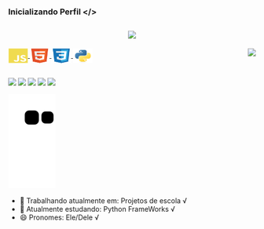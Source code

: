 ### Inicializando Perfil </>
 ##

<div align="center">
  <a href="https://github.com/SmokeDevL">
  <img height="180em" src="https://github-readme-stats.vercel.app/api?username=SmokeDevL&show_icons=true&theme=tokyonight&include_all_commits=true&count_private=true&hide_border=true&locale=pt-br&hide=issues,contribs"/>
</div>

 
<div style="display: inline_block"><br>
  <img align ="center"  height="30" width="40" src="https://raw.githubusercontent.com/devicons/devicon/master/icons/javascript/javascript-plain.svg">
  <img align ="center"  height="30" width="40" src="https://raw.githubusercontent.com/devicons/devicon/master/icons/html5/html5-original.svg">
  <img align ="center"  height="30" width="40" src="https://raw.githubusercontent.com/devicons/devicon/master/icons/css3/css3-original.svg">
  <img align ="center"  height="30" width="40" src="https://raw.githubusercontent.com/devicons/devicon/master/icons/python/python-original.svg">
  <img align = "right"  height="130" width "40" src = "https://cdn.discordapp.com/attachments/971166744624365568/989762114958811176/Smoke.png">
</div>

  ##

<div> 
  <a href="https://www.facebook.com/profile.php?id=100006551354506" target="_blank"><img src="https://img.shields.io/badge/Facebook-1877F2?style=for-the-badge&logo=facebook&logoColor=white" target="_blank"></a>
  <a href="https://www.microsoft.com/pt-br/software-download/windows10" target="_blank"><img src="https://img.shields.io/badge/Windows-0078D6?style=for-the-badge&logo=windows&logoColor=white" target="_blank"></a> 
  <a href="https://www.python.org" target="_blank"><img src="https://img.shields.io/badge/Python-14354C?style=for-the-badge&logo=python&logoColor=white" target="_blank"></a>
  <a href="https://discord.gg/ZZQFEKyueG" target="_blank"><img src="https://img.shields.io/badge/Discord-7289DA?style=for-the-badge&logo=discord&logoColor=white" target="_blank"></a>
  <a href="https://open.spotify.com/playlist/4f7Dblb3Wxhg7bOl5HAPua?si=b465a093999a430b" target="_blank"><img src="https://img.shields.io/badge/Spotify-1ED760?&style=for-the-badge&logo=spotify&logoColor=white" target="_blank"></a>

  ![Animation](https://github.com/rafaballerini/rafaballerini/blob/output/github-contribution-grid-snake.svg)
 
</div>

- 🔭 Trabalhando atualmente em: Projetos de escola √
- 🌱 Atualmente estudando: Python FrameWorks √
- 😄 Pronomes: Ele/Dele √
